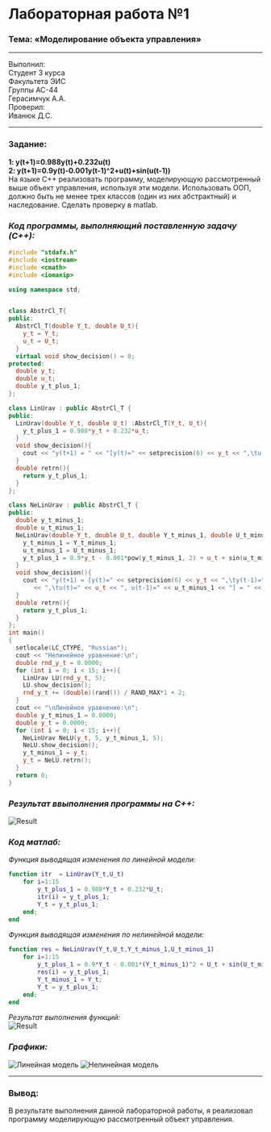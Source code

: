 # Лабораторная работа №1
### Тема: «Моделирование объекта управления»
----------
Выполнил: <br>                                                                                                                       Студент 3 курса <br> 
Факультета ЭИС <br>                                                                                                                                      Группы АС-44  <br> 
Герасимчук А.А.<br> 
Проверил:<br> 
Иванюк Д.С.
 
 ----------
### Задание:<br>
**1: y(t+1)=0.988y(t)+0.232u(t)** <br>
**2: y(t+1)=0.9y(t)-0.001y(t-1)^2+u(t)+sin(u(t-1))**<br>
На языке C++ реализовать программу, моделирующую рассмотренный выше объект управления, используя эти модели.  Использовать ООП, должно быть не менее трех классов (один из них абстрактный) и наследование. Сделать проверку в matlab.

  ### *Код программы, выполняющий поставленную задачу (С++):*
```cpp
#include "stdafx.h"
#include <iostream>
#include <cmath>
#include <iomanip>

using namespace std;


class AbstrCl_T{
public:
  AbstrCl_T(double Y_t, double U_t){
    y_t = Y_t;
    u_t = U_t;
  }
  virtual void show_decision() = 0;
protected:
  double y_t;
  double u_t;
  double y_t_plus_1;
};

class LinUrav : public AbstrCl_T {
public:
  LinUrav(double Y_t, double U_t) :AbstrCl_T(Y_t, U_t){
    y_t_plus_1 = 0.988*y_t + 0.232*u_t;
  }
  void show_decision(){
    cout << "y(t+1) = " << "[y(t)=" << setprecision(6) << y_t << ",\tu(t)=" << u_t << "] = " << setprecision(6) << y_t_plus_1 << endl;
  }
  double retrn(){
    return y_t_plus_1;
  }
};

class NeLinUrav : public AbstrCl_T {
public:
  double y_t_minus_1;
  double u_t_minus_1;
  NeLinUrav(double Y_t, double U_t, double Y_t_minus_1, double U_t_minus_1) :AbstrCl_T(Y_t, U_t){
    y_t_minus_1 = Y_t_minus_1;
    u_t_minus_1 = U_t_minus_1;
    y_t_plus_1 = 0.9*y_t - 0.001*pow(y_t_minus_1, 2) + u_t + sin(u_t_minus_1);
  }
  void show_decision(){
    cout << "y(t+1) = [y(t)=" << setprecision(6) << y_t << ",\ty(t-1)=" << setprecision(6) << y_t_minus_1 
       << ",\tu(t)=" << u_t << ", u(t-1)=" << u_t_minus_1 << "] = " << setprecision(6) << y_t_plus_1 << endl;
  }
  double retrn(){
    return y_t_plus_1;
  }
};
int main()
{
  setlocale(LC_CTYPE, "Russian");
  cout << "Нелинейное уравнение:\n";
  double rnd_y_t = 0.0000;
  for (int i = 0; i < 15; i++){
    LinUrav LU(rnd_y_t, 5);
    LU.show_decision();
    rnd_y_t += (double)(rand()) / RAND_MAX*1 + 2;
  }
  cout << "\nЛинейное уравнение:\n";
  double y_t_minus_1 = 0.0000;
  double y_t = 0.0000;
  for (int i = 0; i < 15; i++){
    NeLinUrav NeLU(y_t, 5, y_t_minus_1, 5);
    NeLU.show_decision();
    y_t_minus_1 = y_t;
    y_t = NeLU.retrn();
  }
  return 0;
}

```
### *Результат ввыполнения программы на C++:* <br>
![Result](https://github.com/idzm/mmipu-lab-16-17/blob/master/trunk/as0004407/task_01/1.png) <br>

### *Код матлаб:*
*Функция выводящая изменения по линейной модели:*
```matlab
function itr  = LinUrav(Y_t,U_t)
    for i=1:15 
        y_t_plus_1 = 0.988*Y_t + 0.232*U_t;
        itr(i) = y_t_plus_1;
        Y_t = y_t_plus_1;
    end;
end

```
*Функция выводящая изменения по нелинейной модели:* 
```matlab
function res = NeLinUrav(Y_t,U_t,Y_t_minus_1,U_t_minus_1)
    for i=1:15
        y_t_plus_1 = 0.9*Y_t - 0.001*(Y_t_minus_1)^2 + U_t + sin(U_t_minus_1);
        res(i) = y_t_plus_1;
        Y_t_minus_1 = Y_t;
        Y_t = y_t_plus_1;
    end;
end
```
*Результат выполнения функций:* <br>
![Result](https://github.com/idzm/mmipu-lab-16-17/blob/master/trunk/as0004407/task_01/2.png) <br>
### *Графики:*
![Линейная модель](https://github.com/idzm/mmipu-lab-16-17/blob/master/trunk/as0004407/task_01/3.png) 
![Нелинейная модель](https://github.com/idzm/mmipu-lab-16-17/blob/master/trunk/as0004407/task_01/4.png)

-------------
### Вывод: 
В результате выполнения данной лабораторной работы, я реализовал программу моделирующую рассмотренный объект управления.
